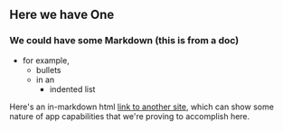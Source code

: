 ## Here we have One

### We could have some Markdown (this is from a doc)

- for example,
  - bullets
  - in an 
    - indented list 

<p>Here's an in-markdown html <a href="https://combatcovid.equipment" 
    target="_blank">link to another site</a>, which can show some nature 
    of app capabilities that we're proving to accomplish here.</p>